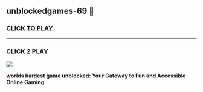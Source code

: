 
## unblockedgames-69 👋
<h3>
<a href="https://premium.freeplayer.one?title=unblockedgames-69&ref=14F">CLICK TO PLAY</a></h3>
<hr>

<h3>
<a href="https://premium.freeplayer.one?title=unblockedgames-69&ref=14F">CLICK 2 PLAY</a>
  
</h3>

<a href="https://premium.freeplayer.one?title=unblockedgames-69&ref=12F/"><img src="https://clearcache.store/games.png"></a>


**worlds hardest game unblocked: Your Gateway to Fun and Accessible Online Gaming**
